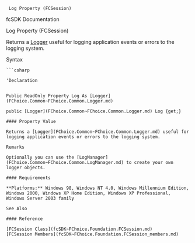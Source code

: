 ﻿     Log Property (FCSession)                                                   

fcSDK Documentation

Log Property (FCSession)

Returns a [Logger](FChoice.Common~FChoice.Common.Logger.md) useful for logging application events or errors to the logging system.

Syntax

```vbnet
```csharp

'Declaration
 

Public ReadOnly Property Log As [Logger](FChoice.Common~FChoice.Common.Logger.md)

public [Logger](FChoice.Common~FChoice.Common.Logger.md) Log {get;}

#### Property Value

Returns a [Logger](FChoice.Common~FChoice.Common.Logger.md) useful for logging application events or errors to the logging system.

Remarks

Optionally you can use the [LogManager](FChoice.Common~FChoice.Common.LogManager.md) to create your own logger objects.

#### Requirements

**Platforms:** Windows 98, Windows NT 4.0, Windows Millennium Edition, Windows 2000, Windows XP Home Edition, Windows XP Professional, Windows Server 2003 family

See Also

#### Reference

[FCSession Class](fcSDK~FChoice.Foundation.FCSession.md)  
[FCSession Members](fcSDK~FChoice.Foundation.FCSession_members.md)